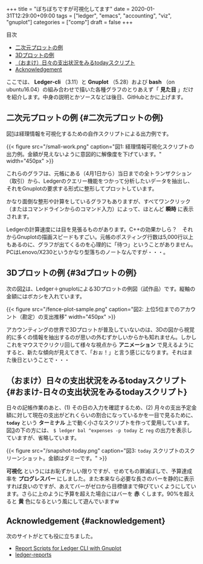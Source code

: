 +++
title = "ぼちぼちですが可視化してます"
date = 2020-01-31T12:29:00+09:00
tags = ["ledger", "emacs", "accounting", "viz", "gnuplot"]
categories = ["comp"]
draft = false
+++

<div class="ox-hugo-toc toc">
<div></div>

<div class="heading">&#30446;&#27425;</div>

- [二次元プロットの例](#二次元プロットの例)
- [3Dプロットの例](#3dプロットの例)
- [（おまけ）日々の支出状況をみるtodayスクリプト](#おまけ-日々の支出状況をみるtodayスクリプト)
- [Acknowledgement](#acknowledgement)

</div>
<!--endtoc-->

ここでは、
 **Ledger-cli** （3.11）と **Gnuplot** （5.28）および **bash** （on ubuntu16.04）の組み合わせで描いた各種グラフのとりあえず「 **見た目** 」だけを紹介します。中身の説明とかソースなどは後日、GitHubとかに上げます。


## 二次元プロットの例 {#二次元プロットの例}

図[1](#org0d5d11e)は経理情報を可視化するための自作スクリプトによる出力例です。

<a id="org0d5d11e"></a>

{{< figure src="/small-work.png" caption="&#22259;1:  経理情報可視化スクリプトの出力例。金額が見えないように意図的に解像度を下げています。" width="450px" >}}

これらのグラフは、元帳にある（4月1日から）当日までの全トランザクション（取引）から、Ledgerのクエリー機能をつかって分析したいデータを抽出し、それをGnuplotの要求する形式に整形してプロットしています。

かなり面倒な整形や計算をしているグラフもありますが、すべてワンクリック（またはコマンドラインからのコマンド入力）によって、ほとんど **瞬時** に表示されます。

Ledgerの計算速度には目を見張るものがあります。C++の効果かしら？　それからGnuplotの描画スピードもすごい。元帳のポスティング行数は5,000行以上もあるのに、グラフが出てくるのを心理的に「待つ」ということがありません。PCはLenovo/X230というかなり型落ちのノートなんですが・・・。


## 3Dプロットの例 {#3dプロットの例}

次の図[2](#orgfee6b96)は、Ledger＋gnuplotによる3Dプロットの例図（試作品）です。縦軸の金額にはボカシを入れています。

<a id="orgfee6b96"></a>

{{< figure src="/fence-plot-sample.png" caption="&#22259;2:  上位5位までのアカウント（勘定）の支出推移" width="450px" >}}

アカウンティングの世界で3Dプロットが普及していないのは、3Dの図から視覚的に多くの情報を抽出するのが思いの外むずかしいからかも知れません。しかしこれをマウスでクリクリ回して様々な視点から **アニメーション** で見えるようにすると、新たな傾向が見えてきて、「おぉ！」と言う感じになります。それはまた後日ということで・・・


## （おまけ）日々の支出状況をみるtodayスクリプト {#おまけ-日々の支出状況をみるtodayスクリプト}

日々の記帳作業のあと、(1) その日の入力を確認するため、(2) 月々の支出予定金額に対して現在の支出がどれくらいの割合になっているかを一目で見るために、 **`today`** という **ターミナル** 上で動く小さなスクリプトを作って愛用しています。図[3](#org14e5b6f)の下の方には、 `$ ledger bal ^expenses -p today` と `reg` の出力を表示していますが、省略しています。

<a id="org14e5b6f"></a>

{{< figure src="/snapshot-today.png" caption="&#22259;3:  `today` スクリプトのスクリーンショット。金額はダミーです。" >}}

**可視化** というにはお恥ずかしい限りですが、せめてもの罪滅ぼしで、予算達成率を **プログレスバー** にしました。また本来なら必要な長さのバーを静的に表示すれば良いのですが、あえてバーがゼロから目標値まで伸びていくようにしています。さらに上のように予算を超えた場合にはバーを **赤** くします。90%を超えると **黄** 色になるという風にして遊んでいますw


## Acknowledgement {#acknowledgement}

次のサイトがとても役に立ちました。

-   [ Report Scripts for Ledger CLI with Gnuplot](https://www.sundialdreams.com/report-scripts-for-ledger-cli-with-gnuplot/)
-   [ledger-reports](https://github.com/cbdevnet/ledger-reports)